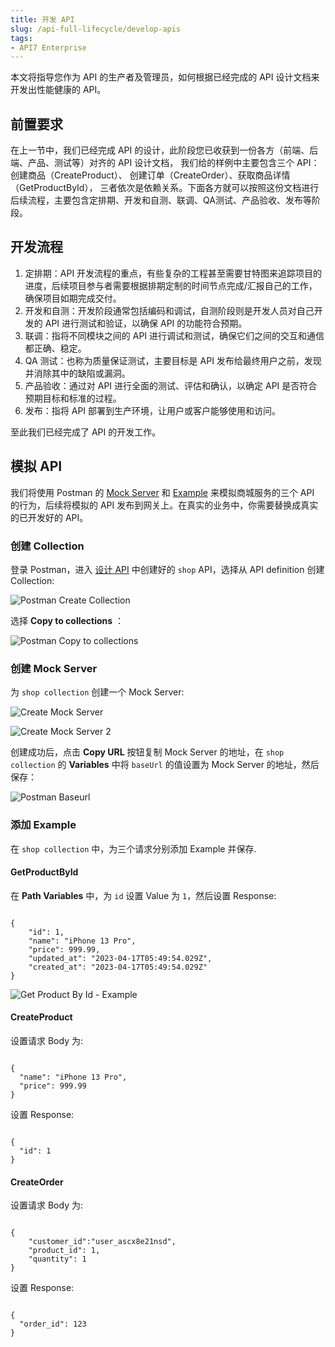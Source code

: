 ```yaml
---
title: 开发 API
slug: /api-full-lifecycle/develop-apis
tags:
- API7 Enterprise
---
```


本文将指导您作为 API 的生产者及管理员，如何根据已经完成的 API 设计文档来开发出性能健康的 API。

## 前置要求

在上一节中，我们已经完成 API 的设计，此阶段您已收获到一份各方（前端、后端、产品、测试等）对齐的 API 设计文档，
我们给的样例中主要包含三个 API：创建商品（CreateProduct）、 创建订单（CreateOrder）、获取商品详情（GetProductById），
三者依次是依赖关系。下面各方就可以按照这份文档进行后续流程，主要包含定排期、开发和自测、联调、QA测试、产品验收、发布等阶段。

## 开发流程

1. 定排期：API 开发流程的重点，有些复杂的工程甚至需要甘特图来追踪项目的进度，后续项目参与者需要根据排期定制的时间节点完成/汇报自己的工作，
确保项目如期完成交付。
2. 开发和自测：开发阶段通常包括编码和调试，自测阶段则是开发人员对自己开发的 API 进行测试和验证，以确保 API 的功能符合预期。
3. 联调：指将不同模块之间的 API 进行调试和测试，确保它们之间的交互和通信都正确、稳定。
4. QA 测试：也称为质量保证测试，主要目标是 API 发布给最终用户之前，发现并消除其中的缺陷或漏洞。
5. 产品验收：通过对 API 进行全面的测试、评估和确认，以确定 API 是否符合预期目标和标准的过程。
6. 发布：指将 API 部署到生产环境，让用户或客户能够使用和访问。

至此我们已经完成了 API 的开发工作。

## 模拟 API

我们将使用 Postman 的 [Mock Server](https://learning.postman.com/docs/designing-and-developing-your-api/mocking-data/setting-up-mock/) 和 [Example](https://learning.postman.com/docs/designing-and-developing-your-api/mocking-data/mocking-with-examples/) 来模拟商城服务的三个 API 的行为，后续将模拟的 API 发布到网关上。在真实的业务中，你需要替换成真实的已开发好的 API。

### 创建 Collection

登录 Postman，进入 [设计 API](https://docs.apiseven.com/enterprise/api-full-lifecycle/design-apis) 中创建好的 `shop` API，选择从 API definition 创建 Collection:

![Postman Create Collection](https://static.apiseven.com/uploads/2023/05/21/xnPCw9kd_postmancreatecollection.png)

选择 **Copy to collections** ：

![Postman Copy to collections](https://static.apiseven.com/uploads/2023/05/21/iBRyromx_postmancopy.png)

### 创建 Mock Server

为 `shop collection` 创建一个 Mock Server:

![Create Mock Server](https://static.apiseven.com/uploads/2023/05/21/6qLaSG3u_postmanmockserver.png)

![Create Mock Server 2](https://static.apiseven.com/uploads/2023/05/21/MqCjrfSA_postmanmockserver2.png)

创建成功后，点击 **Copy URL** 按钮复制 Mock Server 的地址，在 `shop collection` 的 **Variables** 中将 `baseUrl` 的值设置为 Mock Server 的地址，然后保存：

![Postman Baseurl](https://static.apiseven.com/uploads/2023/05/21/rQy8GCaM_postmanbaseurl.png)

### 添加 Example

在 `shop collection` 中，为三个请求分别添加 Example 并保存.

#### GetProductById

在 **Path Variables** 中，为 `id` 设置 Value 为 `1`，然后设置 Response:

```shell

{
    "id": 1,
    "name": "iPhone 13 Pro",
    "price": 999.99,
    "updated_at": "2023-04-17T05:49:54.029Z",
    "created_at": "2023-04-17T05:49:54.029Z"
}

```

![Get Product By Id - Example](https://static.apiseven.com/uploads/2023/05/22/nv0LynuU_postmanaddexample.png)

#### CreateProduct

设置请求 Body 为:

```shell

{
  "name": "iPhone 13 Pro",
  "price": 999.99
}

```

设置 Response:

```shell

{
  "id": 1
}

```

#### CreateOrder

设置请求 Body 为:

```shell

{
    "customer_id":"user_ascx8e21nsd", 
    "product_id": 1,
    "quantity": 1
}

```

设置 Response:

```shell

{
  "order_id": 123
}

```
